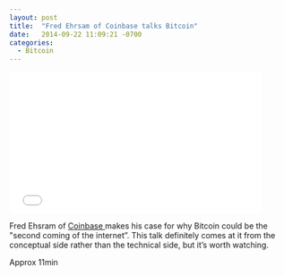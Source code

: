 ```yaml
---
layout: post
title:  "Fred Ehrsam of Coinbase talks Bitcoin"
date:   2014-09-22 11:09:21 -0700
categories:
  - Bitcoin
---
```


<iframe class="embedly-embed" src="//cdn.embedly.com/widgets/media.html?src=https%3A%2F%2Fwww.youtube.com%2Fembed%2F6uvbAlCFMSk%3Ffeature%3Doembed&url=https%3A%2F%2Fwww.youtube.com%2Fwatch%3Fv%3D6uvbAlCFMSk&image=https%3A%2F%2Fi.ytimg.com%2Fvi%2F6uvbAlCFMSk%2Fhqdefault.jpg&key=d815972c91e546edb5d2d02e509f8b1c&type=text%2Fhtml&schema=youtube" width="450" height="253" scrolling="no" frameborder="0" allowfullscreen></iframe>

Fred Ehsram of  [Coinbase ](http://coinbase.com) makes his case for why Bitcoin could be the "second coming of the internet”. This talk definitely comes at it from the conceptual side rather than the technical side, but it’s worth watching. 

 Approx 11min 

 
